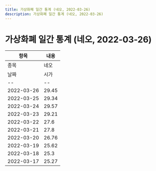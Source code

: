 ```yaml
---
title: 가상화폐 일간 통계 (네오, 2022-03-26)
description: 가상화폐 일간 통계 (네오, 2022-03-26)
---
```


가상화폐 일간 통계 (네오, 2022-03-26)
===

|항목|내용|
|--|--|
|종목|네오||마켓|KRW-NEO||종류|일 단위 캔들||기간|2022-03-17T09:00:00 - 2022-03-26T09:00:00|
|날짜|시가|저가|고가|종가|비고|
|--|--|--|--|--|--|
|2022-03-26|29.45|29.26|30.48|29.54|    |
|2022-03-25|29.34|28.91|30.9|29.41|    |
|2022-03-24|29.57|28.48|29.64|29.35|    |
|2022-03-23|29.21|29.14|30.99|29.58|    |
|2022-03-22|27.6|27.48|29.3|29.21|    |
|2022-03-21|27.8|26.86|28.3|27.6|    |
|2022-03-20|26.76|26.6|29.03|27.84|    |
|2022-03-19|25.62|25.6|26.98|26.76|    |
|2022-03-18|25.3|24.69|25.72|25.62|    |
|2022-03-17|25.27|25.01|26.1|25.31|    |
